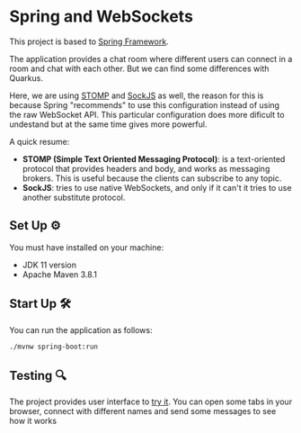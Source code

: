 # Spring and WebSockets

This project is based to [Spring Framework](https://spring.io/).

The application provides a chat room where different users can connect in a room and chat with each other. But we can find some differences with Quarkus. 

Here, we are using [STOMP](https://stomp.github.io/stomp-specification-1.2.html#Abstract) and [SockJS](https://github.com/sockjs/sockjs-client) as well, the reason for this is because Spring "recommends" to use this configuration instead of using the raw WebSocket API. This particular configuration does more dificult to undestand but at the same time gives more powerful.

A quick resume:
* **STOMP (Simple Text Oriented Messaging Protocol)**: is a text-oriented protocol that provides headers and body, and works as messaging brokers. This is useful because the clients can subscribe to any topic.
* **SockJS**: tries to use native WebSockets, and only if it can't it tries to use another substitute protocol.

## Set Up ⚙

You must have installed on your machine:
* JDK 11 version
* Apache Maven 3.8.1

## Start Up 🛠

You can run the application as follows:

```bash
./mvnw spring-boot:run
```

## Testing 🔍

The project provides user interface to [try it](http://localhost:8080). You can open some tabs in your browser, connect
with different names and send some messages to see how it works